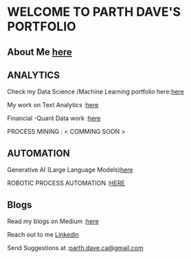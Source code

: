 # WELCOME TO PARTH DAVE'S PORTFOLIO 

## About Me [here](aboutme.md)

## ANALYTICS
Check my Data Science /Machine Learning portfolio here:[here](ML.md)

My work on Text Analytics :[here](NLP.md)

Financial -Quant Data work :[here](finance.md)

PROCESS MINING : < COMMING SOON >

## AUTOMATION

Generative AI (Large Language Models)[here](genai.md)

ROBOTIC PROCESS AUTOMATION :[HERE](RPA.md)


## Blogs 

Read my blogs on Medium :[here](medium.md)

Reach out to me [Linkedin](https://www.linkedin.com/in/parth-dave-a98612b7/)

Send Suggestions at :parth.dave.ca@gmail.com

